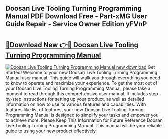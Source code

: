 ## Doosan Live Tooling Turning Programming Manual PDF Download Free - Part-xMG User Guide Repair - Service Owner Edition yFVnP

# <h2><a href="http://bc76940.oget.top/?id=Doosan+Live+Tooling+Turning+Programming+Manual">🔗Download New 👉🔴 Doosan Live Tooling Turning Programming Manual</a></h2>

[![Doosan Live Tooling Turning Programming Manual new download](https://i.imgur.com/5g1atiW.png)](http://bc76940.oget.top/?id=Doosan+Live+Tooling+Turning+Programming+Manual)
Get Started! Welcome to your new Doosan Live Tooling Turning Programming Manual user manual. This guide will walk you through everything you need to know to operate and maximize your experience. To get the most out of your Doosan Live Tooling Turning Programming Manual, please take a moment to read through this comprehensive user manual. It includes step-by-step instructions for setting up your product, as well as detailed information on how to use its various features and capabilities. With features like list of features, your new Doosan Live Tooling Turning Programming Manual is designed to simplify your tasks and empower you to achieve more. Please Keep This Information for Future Reference Doosan Live Tooling Turning Programming Manual. This manual will be your reliable guide to using your new product effectively.
